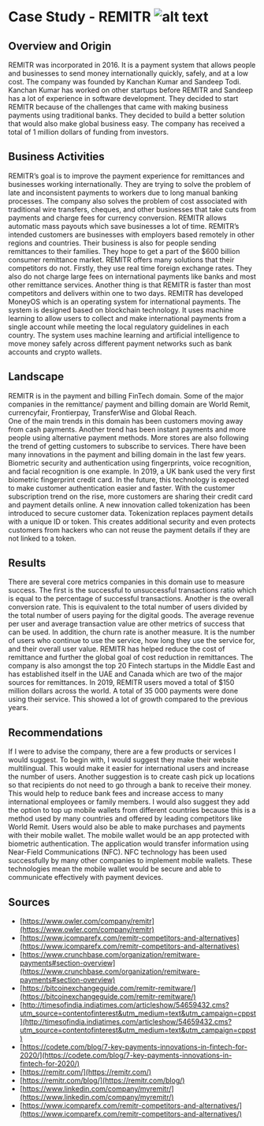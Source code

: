 # Case Study - REMITR  ![alt text](https://www.eshipper.com/hubfs/Remitr_guest%20blog-3.png)
## Overview and Origin
REMITR was incorporated in 2016. It is a payment system that allows people and 
businesses to send money internationally quickly, safely, and at a low cost. The company was founded by Kanchan Kumar and Sandeep Todi. Kanchan Kumar has worked on other startups before REMITR and Sandeep has a lot of experience in software development. They decided to start REMITR because of the challenges that came with making business payments using traditional banks. They decided to build a better solution that would also make global business easy. The company has received a total of 1 million dollars of funding from investors. 
## Business Activities
REMITR’s goal is to improve the payment experience for remittances and businesses working internationally. They are trying to solve the problem of late and inconsistent payments to workers due to long manual banking processes. The company also solves the problem of cost associated with traditional wire transfers, cheques, and other businesses that take cuts from payments and charge fees for currency conversion. REMITR allows automatic mass payouts which save businesses a lot of time.
REMITR’s intended customers are businesses with employers based remotely in other regions and countries. Their business is also for people sending remittances to their families. They hope to get a part of the $600 billion consumer remittance market.
REMITR offers many solutions that their competitors do not. Firstly, they use real time foreign exchange rates. They also do not charge large fees on international payments like banks and most other remittance services. Another thing is that REMITR is faster than most competitors and delivers within one to two days.
REMITR has developed MoneyOS which is an operating system for international payments. The system is designed based on blockchain technology. It uses machine learning to allow users to collect and make international payments from a single account while meeting the local regulatory guidelines in each country. The system uses machine learning and artificial intelligence to move money safely across different payment networks such as bank accounts and crypto wallets.
## Landscape
REMITR is in the payment and billing FinTech domain. Some of the major companies in the remittance/ payment and billing domain are World Remit, currencyfair, Frontierpay, TransferWise and Global Reach.  
One of the main trends in this domain has been customers moving away from cash payments. Another trend has been instant payments and more people using alternative payment methods. More stores are also following the trend of getting customers to subscribe to services.
There have been many innovations in the payment and billing domain in the last few years. Biometric security and authentication using fingerprints, voice recognition, and facial recognition is one example. In 2019, a UK bank used the very first biometric fingerprint credit card. In the future, this technology is expected to make customer authentication easier and faster.
With the customer subscription trend on the rise, more customers are sharing their credit card and payment details online. A new innovation called tokenization has been introduced to secure customer data. Tokenization replaces payment details with a unique ID or token. This creates additional security and even protects customers from hackers who can not reuse the payment details if they are not linked to a token.
## Results
There are several core metrics companies in this domain use to measure success. The first is the successful to unsuccessful transactions ratio which is equal to the percentage of successful transactions. Another is the overall conversion rate. This is equivalent to the total number of users divided by the total number of users paying for the digital goods. The average revenue per user and average transaction value are other metrics of success that can be used. In addition, the churn rate is another measure. It is the number of users who continue to use the service, how long they use the service for, and their overall user value. 
REMITR  has helped reduce the cost of remittance and further the global goal of cost reduction in remittances. The company is also amongst the top 20 Fintech startups in the Middle East and has established itself in the UAE and Canada which are two of the major sources for remittances. In 2019, REMITR users moved a total of $150 million dollars across the world. A total of 35 000 payments were done using their service. This showed a lot of growth compared to the previous years.
## Recommendations
If I were to advise the company, there are a few products or services I would suggest. To begin with, I would suggest they make their website multilingual. This would make it easier for international users and increase the number of users. Another suggestion is to create cash pick up locations so that recipients do not need to go through a bank to receive their money. This would help to reduce bank fees and increase access to many international employees or family members. 
I would also suggest they add the option to top up mobile wallets from different countries because this is a method used by many countries and offered by leading competitors like World Remit. Users would also be able to make purchases and payments with their mobile wallet. The mobile wallet would be an app protected with biometric authentication. The application would transfer information using Near-Field Communications (NFC). NFC technology has been used successfully by many other companies to implement mobile wallets. These technologies mean the mobile wallet would be secure and able to communicate effectively with payment devices. 


























## Sources
* [https://www.owler.com/company/remitr](https://www.owler.com/company/remitr)
* [https://www.icomparefx.com/remitr-competitors-and-alternatives](https://www.icomparefx.com/remitr-competitors-and-alternatives)
* [https://www.crunchbase.com/organization/remitware-payments#section-overview](https://www.crunchbase.com/organization/remitware-payments#section-overview)
* [https://bitcoinexchangeguide.com/remitr-remitware/](https://bitcoinexchangeguide.com/remitr-remitware/)
* [http://timesofindia.indiatimes.com/articleshow/54659432.cms?utm_source=contentofinterest&utm_medium=text&utm_campaign=cppst](http://timesofindia.indiatimes.com/articleshow/54659432.cms?utm_source=contentofinterest&utm_medium=text&utm_campaign=cppst)
* [https://codete.com/blog/7-key-payments-innovations-in-fintech-for-2020/](https://codete.com/blog/7-key-payments-innovations-in-fintech-for-2020/)
* [https://remitr.com/](https://remitr.com/)
* [https://remitr.com/blog/](https://remitr.com/blog/)
* [https://www.linkedin.com/company/myremitr/](https://www.linkedin.com/company/myremitr/)
* [https://www.icomparefx.com/remitr-competitors-and-alternatives/](https://www.icomparefx.com/remitr-competitors-and-alternatives/)